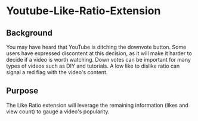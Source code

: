 # Youtube-Like-Ratio-Extension

## Background
You may have heard that YouTube is ditching the downvote button. Some users have expressed discontent at this decision, as it will make it harder to decide if a video is worth watching. Down votes can be important for many types of videos such as DIY and tutorials. A low like to dislike ratio can signal a red flag with the video's content. 

## Purpose 
The Like Ratio extension will leverage the remaining information (likes and view count) to gauge a video's popularity.  


